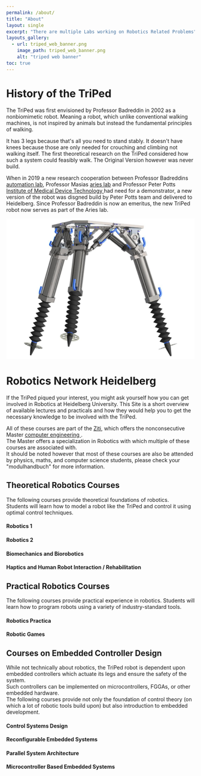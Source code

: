 ```yaml
---
permalink: /about/
title: "About"
layout: single
excerpt: "There are multiple Labs working on Robotics Related Problems"
layouts_gallery:
  - url: triped_web_banner.png
    image_path: triped_web_banner.png
    alt: "triped web banner"
toc: true
---
```


# History of the TriPed
The TriPed was first envisioned by Professor Badreddin in 2002 as a nonbiomimetic robot.
Meaning a robot, which unlike conventional walking machines, is not inspired by animals but instead the fundamental principles of walking.

It has 3 legs because that's all you need to stand stably. It doesn't have knees because those are only needed for crouching and climbing not walking itself.
The first theoretical research on the TriPed considered how such a system could feasibly walk.
The Original Version however was never build.

When in 2019 a new research cooperation between Professor Badreddins <a href="https://www.ziti.uni-heidelberg.de/ziti/en/institute/research/38-ziti-group/menue/560-automation-laboratory">automation lab</a>, Professor Masias  <a href="https://www.lorenzomasia.com/lab-and-people">aries lab</a> and Professor Peter Potts 
<a href="https://www.imt.uni-stuttgart.de/en/">Institute of Medical Device Technology </a> had need for a demonstrator, a new version of the robot was disgned build by Peter Potts team and delivered to Heidelberg.
Since Professor Badreddin is now an emeritus, the new TriPed robot now serves as part of the Aries lab.

![old triped](https://raw.githubusercontent.com/TriPed-Robot/TriPed-Robot.github.io/master/triped_asm.jpg)

# Robotics Network Heidelberg


If the TriPed piqued your interest, you might ask yourself how you can get involved in Robotics at Heidelberg University.
This Site is a short overview of available lectures and practicals and how they would help you to get the necessary knowledge to be involved with the TriPed.

All of these courses are part of the <a href="https://www.ziti.uni-heidelberg.de/ziti/en/institute/research"> Ziti</a>, which offers the nonconsecutive Master  <a href="https://www.ziti.uni-heidelberg.de/ziti/de/studium/msc-ti/502-profil-des-studiengangs"> computer engineering </a>.  
The Master offers a specialization in Robotics with which multiple of these courses are associated with.  
It should be noted however that most of these courses are also be attended by physics, maths, and computer science students, please check your "modulhandbuch" for more information.



## Theoretical Robotics Courses
The following courses provide theoretical foundations of robotics.  
Students will learn how to model a robot like the TriPed and control it using optimal control techniques. 
#### Robotics 1

#### Robotics 2

#### Biomechanics and Biorobotics

#### Haptics and Human Robot Interaction / Rehabilitation

## Practical Robotics Courses
The following courses provide practical experience in robotics. 
Students will learn how to program robots using a variety of industry-standard tools.
#### Robotics Practica

#### Robotic Games

## Courses on Embedded Controller Design
While not technically about robotics, the TriPed robot is dependent upon embedded controllers which actuate its legs and ensure the safety of the system.  
Such controllers can be implemented on microcontrollers, FGGAs, or other embedded hardware.  
The following courses provide not only the foundation of control theory (on which a lot of robotic tools build upon) but also introduction to embedded development.
#### Control Systems Design

#### Reconfigurable Embedded Systems

#### Parallel System Architecture

#### Microcontroller Based Embedded Systems


